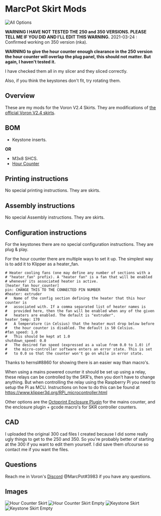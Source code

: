 # MarcPot Skirt Mods
![All Options](Images/all_skirt_mods.JPEG)

**WARNING I HAVE NOT TESTED THE 250 and 350 VERSIONS. PLEASE TELL ME IF YOU DID AND I'LL EDIT THIS WARNING.**
2021-03-24 : Confirmed working on 350 version (nka).

**WARNING to give the hour counter enough clearance in the 250 version the hour counter will overlap the plug panel, this should not matter. But again, I haven't tested it.**

I have checked them all in my slicer and they sliced correctly.

Also, if you think the keystones don't fit, try rotating them.
## Overview
These are my mods for the Voron V2.4 Skirts. They are modifications of [the official Voron V2.4 skirts](https://github.com/VoronDesign/Voron-2\STLs\VORON2.4\Skirts).

## BOM
* Keystone inserts.

**OR**

* M3x8 SHCS.
* [Hour Counter](https://aliexpress.com/item/33010541388.html?)

## Printing instructions
No special printing instructions. They are skirts.

## Assembly instructions
No special Assembly instructions. They are skirts.

## Configuration instructions
For the keystones there are no special configuration instructions. They are plug & play.

For the hour counter there are multiple ways to set it up. The simplest way is to add it to Klipper as a heater_fan. 

```
# Heater cooling fans (one may define any number of sections with a
# "heater_fan" prefix). A "heater fan" is a fan that will be enabled
# whenever its associated heater is active.
[heater_fan hour_counter]
pin: CHANGE THIS TO THE CONNECTED PIN NUMBER
#heater: extruder
#   Name of the config section defining the heater that this hour counter is
#   associated with. If a comma separated list of heater names is
#   provided here, then the fan will be enabled when any of the given
#   heaters are enabled. The default is "extruder".
heater_temp: 170
#   A temperature (in Celsius) that the heater must drop below before
#   the hour counter is disabled. The default is 50 Celsius.
#fan_speed: 1.0
#   This should be kept at 1.0
shutdown_speed: 0.0
#   The desired fan speed (expressed as a value from 0.0 to 1.0) if
#   the micro-controller software enters an error state. This is set
#	to 0.0 so that the counter won't go on while in error state.
```
Thanks to hernsl#8860 for showing there is an easier way than macro's.

When using a mains powered counter it should be set up using a relay, these relays can be controlled by the SKR's, then you don't have to change anything.
But when controlling the relay using the Raspberry Pi you need to setup the Pi as MCU.
Instructions on how to do this can be found at https://www.klipper3d.org/RPi_microcontroller.html

Other options are the [Octoprint Enclosure Plugin](https://plugins.octoprint.org/plugins/enclosure/) for the mains counter, and the enclosure plugin + gcode macro's for SKR controller counters.

## CAD
I uploaded the original 300 cad files I created because I did some really ugly things to get to the 250 and 350. So you're probably better of starting at the 300 if you want to edit them yourself. I did save them ofcourse so contact me if you want the files.

## Questions
Reach me in Voron's [Discord](https://discord.gg/xgXWctB) @MarcPot#3983 if you have any questions.

## Images
![Hour Counter Skirt](Images/hour_counter_skirt.JPEG)
![Hour Counter Skirt Empty](Images/hour_counter_skirt_empty.JPEG)
![Keystone Skirt](Images/keystone_skirt.JPEG)
![Keystone Skirt Empty](Images/keystone_skirt_empty.JPEG)
